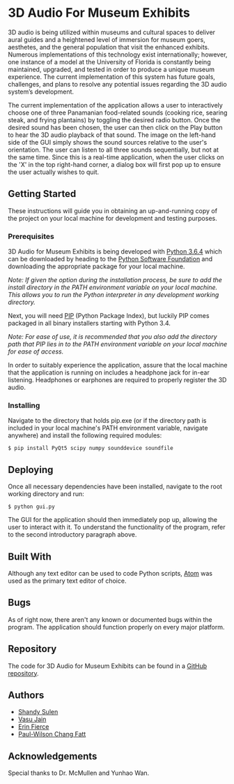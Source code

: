 # 3D Audio For Museum Exhibits
3D audio is being utilized within museums and cultural spaces to deliver aural guides and a heightened level of immersion for museum goers, aesthetes, and the general population that visit the enhanced exhibits. Numerous implementations of this technology exist internationally; however, one instance of a model at the University of Florida is constantly being maintained, upgraded, and tested in order to produce a unique museum experience. The current implementation of this system has future goals, challenges, and plans to resolve any potential issues regarding the 3D audio system’s development.

The current implementation of the application allows a user to interactively choose one of three Panamanian food-related sounds (cooking rice, searing steak, and frying plantains) by toggling the desired radio button. Once the desired sound has been chosen, the user can then click on the Play button to hear the 3D audio playback of that sound. The image on the left-hand side of the GUI simply shows the sound sources relative to the user's orientation. The user can listen to all three sounds sequentially, but not at the same time. Since this is a real-time application, when the user clicks on the 'X' in the top right-hand corner, a dialog box will first pop up to ensure the user actually wishes to quit.

## Getting Started
These instructions will guide you in obtaining an up-and-running copy of the project on your local machine for development and testing purposes.
### Prerequisites
3D Audio for Museum Exhibits is being developed with [Python 3.6.4](https://docs.python.org/3/) which can be downloaded by heading to the [Python Software Foundation](https://www.python.org/psf/) and downloading the appropriate package for your local machine.

*Note: If given the option during the installation process, be sure to add the install directory in the PATH environment variable on your local machine. This allows you to run the Python interpreter in any development working directory.*

Next, you will need [PIP](https://pypi.python.org/pypi/pip) (Python Package Index), but luckily PIP comes packaged in all binary installers starting with Python 3.4.

*Note: For ease of use, it is recommended that you also add the directory path that PIP lies in to the PATH environment variable on your local machine for ease of access.*

In order to suitably experience the application, assure that the local machine that the application is running on includes a headphone jack for in-ear listening. Headphones or earphones are required to properly register the 3D audio.
### Installing
Navigate to the directory that holds pip.exe (or if the directory path is included in your local machine's PATH environment variable, navigate anywhere) and install the following required modules:

`$ pip install PyQt5 scipy numpy sounddevice soundfile`
## Deploying
Once all necessary dependencies have been installed, navigate to the root working directory and run:

`$ python gui.py`

The GUI for the application should then immediately pop up, allowing the user to interact with it. To understand the functionality of the program, refer to the second introductory paragraph above.
## Built With
Although any text editor can be used to code Python scripts, [Atom](https://atom.io/) was used as the primary text editor of choice.
## Bugs
As of right now, there aren't any known or documented bugs within the program. The application should function properly on every major platform.
## Repository
The code for 3D Audio for Museum Exhibits can be found in a [GitHub repository](https://github.com/shandysulen/3D-Audio-For-Museum-Exhibits).
## Authors
* [Shandy Sulen](https://github.com/shandysulen)
* [Vasu Jain](https://github.com/vasujain00)
* [Erin Fierce](https://github.com/erinfierce)
* [Paul-Wilson Chang Fatt](https://github.com/kimloy)
## Acknowledgements
Special thanks to Dr. McMullen and Yunhao Wan.
